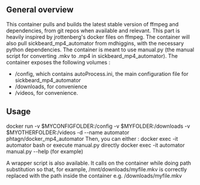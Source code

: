 ## General overview
This container pulls and builds the latest stable version of ffmpeg and dependencies, from git repos when available and relevant. This part is heavily inspired by jrottenberg's docker files on ffmpeg.
The container will also pull sickbeard_mp4_automator from mdhiggins, with the necessary python dependencies.
The container is meant to use manual.py (the manual script for converting .mkv to .mp4 in sickbeard_mp4_automator).
The container exposes the following volumes :

* /config, which contains autoProcess.ini, the main configuration file for sickbeard_mp4_automator
* /downloads, for convenience
* /videos, for convenience.

## Usage
docker run -v $MYCONFIGFOLDER:/config -v $MYFOLDER:/downloads -v $MYOTHERFOLDER:/videos -d --name automator phtagn/docker_mp4_automator
Then, you can either :
docker exec -it automator bash
or execute manual.py directly
docker exec -it automator manual.py --help (for example)

A wrapper script is also available. It calls on the container while doing path substitution so that, for example, /mnt/downloads/myfile.mkv is correctly replaced with the path inside the container e.g. /downloads/myfile.mkv